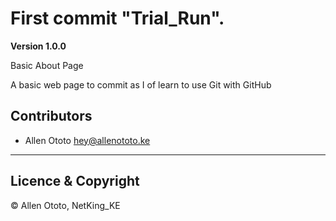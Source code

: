 # First commit "Trial_Run".

**Version 1.0.0**

Basic About Page

A basic web page to commit as I of learn to use Git with GitHub

## Contributors

- Allen Ototo <hey@allenototo.ke>

---

## Licence & Copyright

© Allen Ototo, NetKing_KE